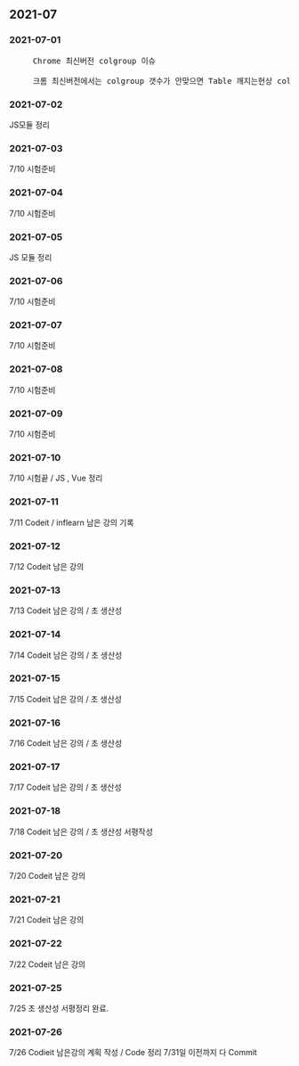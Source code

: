 ## 2021-07 

### 2021-07-01 
<pre>
     Chrome 최신버전 colgroup 이슈
     
     크롬 최신버전에서는 colgroup 갯수가 안맞으면 Table 깨지는현상 colgroup 갯수 맞춰줘야 정상적인 테이블모양을 볼수있다.
</pre>

### 2021-07-02 
JS모듈 정리

### 2021-07-03
7/10 시험준비 

### 2021-07-04
7/10 시험준비 

### 2021-07-05
JS 모듈 정리 

### 2021-07-06
7/10 시험준비 

### 2021-07-07
7/10 시험준비 

### 2021-07-08
7/10 시험준비 

### 2021-07-09
7/10 시험준비 

### 2021-07-10
7/10 시험끝 / JS , Vue 정리  

### 2021-07-11
7/11 Codeit / inflearn 남은 강의 기록  

### 2021-07-12
7/12 Codeit 남은 강의

### 2021-07-13
7/13 Codeit 남은 강의 / 초 생산성 

### 2021-07-14
7/14 Codeit 남은 강의 / 초 생산성  

### 2021-07-15
7/15 Codeit 남은 강의 / 초 생산성  

### 2021-07-16
7/16 Codeit 남은 강의 / 초 생산성  

### 2021-07-17
7/17 Codeit 남은 강의 / 초 생산성  

### 2021-07-18
7/18 Codeit 남은 강의 / 초 생산성 서평작성 

### 2021-07-20
7/20 Codeit 남은 강의 

### 2021-07-21
7/21 Codeit 남은 강의 

### 2021-07-22
7/22 Codeit 남은 강의 

### 2021-07-25
7/25 초 생산성 서평정리 완료. 

### 2021-07-26
7/26 Codieit 남은강의 계획 작성 / Code 정리 7/31일 이전까지 다 Commit 
